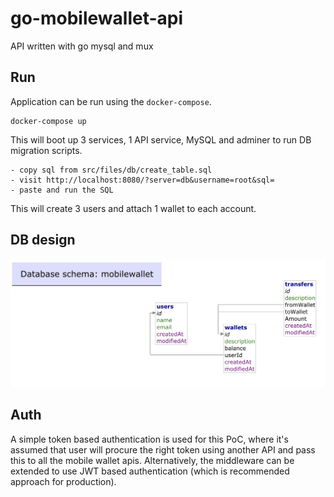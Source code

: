 # go-mobilewallet-api

API written with go mysql and mux

## Run
Application can be run using the `docker-compose`.
```
docker-compose up
```
This will boot up 3 services, 1 API service, MySQL and adminer to run DB migration scripts.

```
- copy sql from src/files/db/create_table.sql
- visit http://localhost:8080/?server=db&username=root&sql=
- paste and run the SQL
```
This will create 3 users and attach 1 wallet to each account.

## DB design
![](./src/files/images/db-design.png)

## Auth
A simple token based authentication is used for this PoC, where it's assumed that user will procure the right token using 
another API and pass this to all the mobile wallet apis.
Alternatively, the middleware can be extended to use JWT based authentication (which is recommended approach for production).
